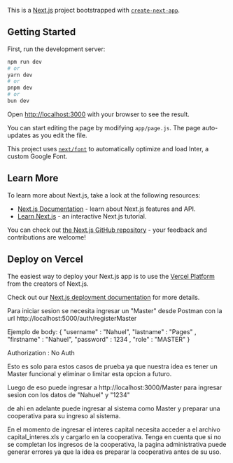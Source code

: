 This is a [Next.js](https://nextjs.org/) project bootstrapped with [`create-next-app`](https://github.com/vercel/next.js/tree/canary/packages/create-next-app).

## Getting Started

First, run the development server:

```bash
npm run dev
# or
yarn dev
# or
pnpm dev
# or
bun dev
```

Open [http://localhost:3000](http://localhost:3000) with your browser to see the result.

You can start editing the page by modifying `app/page.js`. The page auto-updates as you edit the file.

This project uses [`next/font`](https://nextjs.org/docs/basic-features/font-optimization) to automatically optimize and load Inter, a custom Google Font.

## Learn More

To learn more about Next.js, take a look at the following resources:

- [Next.js Documentation](https://nextjs.org/docs) - learn about Next.js features and API.
- [Learn Next.js](https://nextjs.org/learn) - an interactive Next.js tutorial.

You can check out [the Next.js GitHub repository](https://github.com/vercel/next.js/) - your feedback and contributions are welcome!

## Deploy on Vercel

The easiest way to deploy your Next.js app is to use the [Vercel Platform](https://vercel.com/new?utm_medium=default-template&filter=next.js&utm_source=create-next-app&utm_campaign=create-next-app-readme) from the creators of Next.js.

Check out our [Next.js deployment documentation](https://nextjs.org/docs/deployment) for more details.



Para iniciar sesion se necesita ingresar un "Master" desde Postman con la url http://localhost:5000/auth/registerMaster

Ejemplo de body: {
"username" : "Nahuel",
"lastname" : "Pages" ,
"firstname" : "Nahuel",
"password" : 1234 ,
"role" : "MASTER"
}

Authorization : No Auth

Esto es solo para estos casos de prueba ya que nuestra idea es tener un Master funcional y eliminar o limitar esta opcion a futuro.

Luego de eso puede ingresar a http://localhost:3000/Master para ingresar sesion con los datos de "Nahuel" y "1234"

de ahi en adelante puede ingresar al sistema como Master y preparar una cooperativa para su ingreso al sistema.

En el momento de ingresar el interes capital necesita acceder a el archivo capital_interes.xls y cargarlo en la cooperativa.
Tenga en cuenta que si no se completan los ingresos de la cooperativa, la pagina administrativa puede generar errores ya que la idea
es preparar la cooperativa antes de su uso. 
